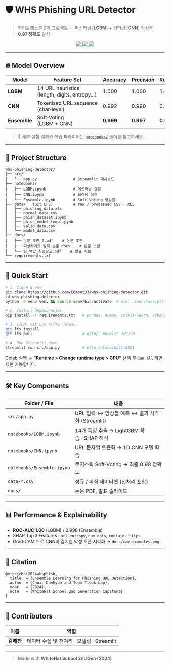 
# 🛡 WHS Phishing URL Detector

> 화이트햇스쿨 2기 프로젝트 — 머신러닝 (**LGBM**) + 딥러닝 (**CNN**) 앙상블 **0.97 정확도** 달성  


<p align="center">
  <a href="https://c0mput33-whs-detector.streamlit.app">
    <img src="https://img.shields.io/badge/Demo-Streamlit-ff4b4b?logo=streamlit&logoColor=white" />
  </a>
  <a href="https://colab.research.google.com/github/C0mput33/whs-phishing-detector/blob/main/notebooks/Ensemble.ipynb">
    <img src="https://img.shields.io/badge/Run_in‑Colab-F9AB00?logo=googlecolab&logoColor=white" />
  </a>
  <a href="docs/whitehat_paper.pdf">
    <img src="https://img.shields.io/badge/Whitepaper-PDF-blueviolet" />
  </a>
</p>

---

## 🔥 Model Overview
| Model | Feature Set | Accuracy | Precision | Recall |
| ----- | ----------- | -------- | --------- | ------ |
| **LGBM**    | 14 URL heuristics (length, digits, entropy…) | 1.000 | 1.000 | 1.000 |
| **CNN**     | Tokenised URL sequence (char‑level)         | 0.992 | 0.990 | 0.970 |
| **Ensemble**| Soft‑Voting (LGBM + CNN)                    | **0.999** | **0.997** | **0.991** |

> 📑 세부 실험 결과와 학습 파라미터는 [`notebooks/`](notebooks/) 폴더를 참고하세요.

---

## 📂 Project Structure
```text
whs-phishing-detector/
├── src/
│   └── app.py                # Streamlit 대시보드
├── notebooks/
│   ├── LGBM.ipynb            # 머신러닝 실험
│   ├── CNN.ipynb             # 딥러닝 실험
│   └── Ensemble.ipynb        # Soft‑Voting 앙상블
├── data/   (Git LFS)         # raw / processed CSV · XLS
│   ├── phishing_data.xls
│   ├── normal_data.csv
│   ├── phish_dataset.ipynb
│   ├── phish_model_temp.ipynb
│   ├── valid_data.csv
│   └── model_data.csv
├── docs/
│   ├── 논문 초안_2.pdf    # 논문 초안 
│   ├── 피싱사이트 탐지 논문.docx    # 논문 초안 
│   └── 팀_떡밥_최종발표.pdf    # 발표 자료
└── requirements.txt
````

---

## 🚀 Quick Start

```bash
# 1. Clone & env
git clone https://github.com/C0mput33/whs-phishing-detector.git
cd whs-phishing-detector
python -m venv venv && source venv/bin/activate  # Win: .\venv\Scripts\activate

# 2. Install dependencies
pip install -r requirements.txt   # pandas, numpy, scikit-learn, xgboost, tensorflow, streamlit …

# 3. (옵션) Git LFS 데이터 다운로드
git lfs install
git lfs pull                      # data/, models/ 가져오기

# 4. Run Streamlit demo
streamlit run src/app.py          # http://localhost:8501
```

Colab 실행 → **“Runtime > Change runtime type > GPU”** 선택 후 `Run all` 하면 재현 가능합니다.

---

## 🛠 Key Components

| Folder / File              | 내용                                   |
| -------------------------- | ------------------------------------ |
| `src/app.py`               | URL 입력 ↔ 앙상블 예측 ↔ 결과 시각화 (Streamlit) |
| `notebooks/LGBM.ipynb`     | 14개 특징 추출 → LightGBM 학습 · SHAP 해석    |
| `notebooks/CNN.ipynb`      | URL 문자열 토큰화 → 1D CNN 모델 학습           |
| `notebooks/Ensemble.ipynb` | 로지스틱 Soft‑Voting → 최종 0.98 정확도      |
| `data/*.csv`               | 정규 / 피싱 데이터셋 (전처리 포함)                |
| `docs/`                    | 논문 PDF, 발표 슬라이드                      |

---

## 📊 Performance & Explainability

* **ROC‑AUC 1.00** (LGBM) / 0.998 (Ensemble)
* SHAP Top 3 Features : `url_entropy`, `num_dots`, `contains_https`
* Grad‑CAM 으로 CNN이 감지한 악성 토큰 시각화 → `docs/cam_examples.png`

---

## 📝 Citation

```
@misc{choi2024whsphish,
  title  = {Ensemble Learning for Phishing URL Detection},
  author = {Choi, Daehyun and Team Tteok-bap},
  year   = {2024},
  note   = {WhiteHat School 2nd Generation Capstone}
}
```

---

## 🤝 Contributors

| 이름               | 역할                            |
| ---------------- | ----------------------------- |
| **김해찬** | 데이터 수집 및 전처리 · 모델링 · Streamlit      |


---

> Made with **WhiteHat School 2nd Gen (2024)**


```


